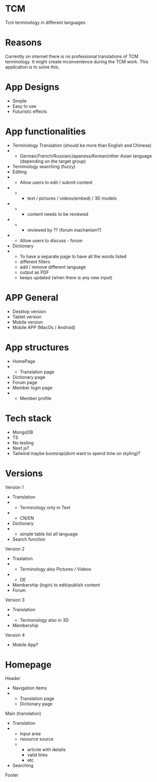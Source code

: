 # TCM 
Tcm terminology in different languages

# Reasons
Currently on internet there is no professional translations of TCM terminology. It might create inconvenience during the TCM work. This application is to solve this.

# App Designs
- Simple
- Easy to use
- Futuristic effects
  
# App functionalities
- Terminology Translation (should be more than English and Chinese)
- - German/French/Russian/Japaness/Korean/other Asian language (depending on the target group)
- Terminology searching (fuzzy)
- Editing
- - Allow users to edit / submit content
- - - text / pictures / videos(embed) / 3D models 
- - - content needs to be reviewed 
- - - reviewed by ?? (forum machanism?)
- - Allow users to discuss - forum
- Dictionary
- - To have a separate page to have all the words listed
  - different filters
  - add / remove different language
  - output as PDF
  - keeps updated (when there is any new input) 

# APP General
- Desktop version
- Tablet version
- Mobile version 
- Mobile APP (MacOs / Android)

# App structures
- HomePage
- - Translation page
- Dictionary page
- Forum page
- Member login page
- - Member profile 

# Tech stack
- MongoDB
- TS
- No testing
- Next js?
- Tailwind maybe bootsrap(dont want to spend time on styling)?

# Versions
Version 1
- Translation
- - Terminology only in Text
- - CN/EN
- Dictionary
- - simple table list all language
- Search function
    
Version 2 
- Traslation
- - Terminology also Pictures / Videos
- - DE
- Membership (login) to edit/publish content
- Forum
  
Version 3
- Translation
- - Termonology also in 3D
- Membership

Version 4
- Mobile App?

# Homepage
Header
- Navigation items
- - Translation page
  - Dictionary page
 
Main (translation)
- Translation
- - Input area
  - resource source
  - - articile with details
    - valid links
    - etc
- Searching

Footer
